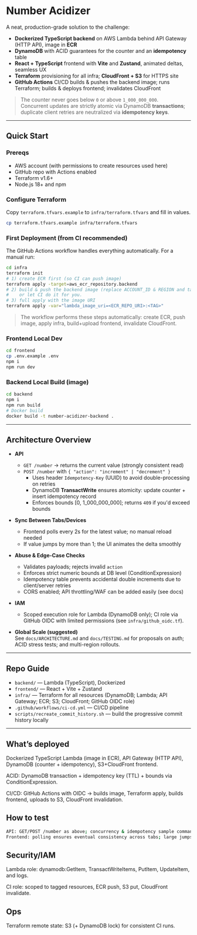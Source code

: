 # Number Acidizer

A neat, production-grade solution to the challenge:
- **Dockerized TypeScript backend** on AWS Lambda behind API Gateway (HTTP API), image in **ECR**
- **DynamoDB** with ACID guarantees for the counter and an **idempotency** table
- **React + TypeScript** frontend with **Vite** and **Zustand**, animated deltas, seamless UX
- **Terraform** provisioning for all infra; **CloudFront + S3** for HTTPS site
- **GitHub Actions** CI/CD builds & pushes the backend image; runs Terraform; builds & deploys frontend; invalidates CloudFront

> The counter never goes below `0` or above `1_000_000_000`.  
> Concurrent updates are strictly atomic via DynamoDB **transactions**; duplicate client retries are neutralized via **idempotency keys**.

---

## Quick Start

### Prereqs
- AWS account (with permissions to create resources used here)
- GitHub repo with Actions enabled
- Terraform v1.6+
- Node.js 18+ and npm

### Configure Terraform
Copy `terraform.tfvars.example` to `infra/terraform.tfvars` and fill in values.

```bash
cp terraform.tfvars.example infra/terraform.tfvars
```

### First Deployment (from CI recommended)
The GitHub Actions workflow handles everything automatically. For a manual run:

```bash
cd infra
terraform init
# 1) create ECR first (so CI can push image)
terraform apply -target=aws_ecr_repository.backend
# 2) build & push the backend image (replace ACCOUNT_ID & REGION and tag as desired)
#    or let CI do it for you.
# 3) full apply with the image URI
terraform apply -var="lambda_image_uri=<ECR_REPO_URI>:<TAG>"
```

> The workflow performs these steps automatically: create ECR, push image, apply infra, build+upload frontend, invalidate CloudFront.

### Frontend Local Dev
```bash
cd frontend
cp .env.example .env
npm i
npm run dev
```

### Backend Local Build (image)
```bash
cd backend
npm i
npm run build
# Docker build
docker build -t number-acidizer-backend .
```

---

## Architecture Overview

- **API**  
  - `GET /number` → returns the current value (strongly consistent read)  
  - `POST /number` with `{ "action": "increment" | "decrement" }`  
    - Uses header `Idempotency-Key` (UUID) to avoid double-processing on retries
    - DynamoDB **TransactWrite** ensures atomicity: update counter + insert idempotency record
    - Enforces bounds [0, 1_000_000_000]; returns `409` if you'd exceed bounds

- **Sync Between Tabs/Devices**  
  - Frontend polls every 2s for the latest value; no manual reload needed
  - If value jumps by more than 1; the UI animates the delta smoothly

- **Abuse & Edge-Case Checks**
  - Validates payloads; rejects invalid `action`
  - Enforces strict numeric bounds at DB level (ConditionExpression)
  - Idempotency table prevents accidental double increments due to client/server retries
  - CORS enabled; API throttling/WAF can be added easily (see docs)

- **IAM**  
  - Scoped execution role for Lambda (DynamoDB only); CI role via GitHub OIDC with limited permissions (see `infra/github_oidc.tf`).

- **Global Scale (suggested)**  
  See `docs/ARCHITECTURE.md` and `docs/TESTING.md` for proposals on auth; ACID stress tests; and multi-region rollouts.

---

## Repo Guide

- `backend/` — Lambda (TypeScript), Dockerized
- `frontend/` — React + Vite + Zustand
- `infra/` — Terraform for all resources (DynamoDB; Lambda; API Gateway; ECR; S3; CloudFront; GitHub OIDC role)
- `.github/workflows/ci-cd.yml` — CI/CD pipeline
- `scripts/recreate_commit_history.sh` — build the progressive commit history locally

---

## What’s deployed

Dockerized TypeScript Lambda (image in ECR), API Gateway (HTTP API), DynamoDB (counter + idempotency), S3+CloudFront frontend.

ACID: DynamoDB transaction + idempotency key (TTL) + bounds via ConditionExpression.

CI/CD: GitHub Actions with OIDC → builds image, Terraform apply, builds frontend, uploads to S3, CloudFront invalidation.

## How to test

```bash
API: GET/POST /number as above; concurrency & idempotency sample commands included.
Frontend: polling ensures eventual consistency across tabs; large jumps animate.
```

## Security/IAM

Lambda role: dynamodb:GetItem, TransactWriteItems, PutItem, UpdateItem, and logs.

CI role: scoped to tagged resources, ECR push, S3 put, CloudFront invalidate.

## Ops

Terraform remote state: S3 (+ DynamoDB lock) for consistent CI runs.
